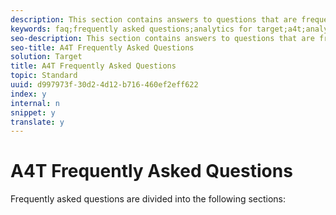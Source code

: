 ```yaml
---
description: This section contains answers to questions that are frequently asked about using Analytics as the reporting source for Target (A4T).
keywords: faq;frequently asked questions;analytics for target;a4t;analytics;reporting source
seo-description: This section contains answers to questions that are frequently asked about using Analytics as the reporting source for Target (A4T).
seo-title: A4T Frequently Asked Questions
solution: Target
title: A4T Frequently Asked Questions
topic: Standard
uuid: d997973f-30d2-4d12-b716-460ef2eff622
index: y
internal: n
snippet: y
translate: y
---
```


# A4T Frequently Asked Questions


Frequently asked questions are divided into the following sections: 
